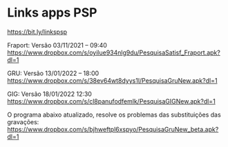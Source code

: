 # Links apps PSP
https://bit.ly/linkspsp

Fraport: Versão 03/11/2021 – 09:40
https://www.dropbox.com/s/oyilue934nlg9du/PesquisaSatisf_Fraport.apk?dl=1
 
GRU: Versão 13/01/2022 – 18:00
https://www.dropbox.com/s/38ev64wt8dyys1l/PesquisaGruNew.apk?dl=1
 
GIG: Versão 18/01/2022  12:30
https://www.dropbox.com/s/cl8panufodfemlk/PesquisaGIGNew.apk?dl=1

O programa abaixo atualizado, resolve os problemas das substituições das gravações: 
https://www.dropbox.com/s/bjhweftpl6xspyo/PesquisaGruNew_beta.apk?dl=1














